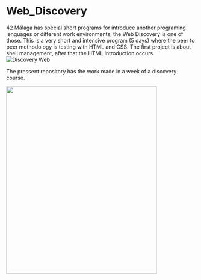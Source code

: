 # Web_Discovery

42 Málaga has special short programs for introduce another programing lenguages or different work environments, the Web Discovery is one of those.
This is a very short and intensive program (5 days) where the peer to peer methodology is testing with HTML and CSS. The first project is about shell management, after that the HTML introduction occurs
![Discovery Web](https://img.evbuc.com/https%3A%2F%2Fcdn.evbuc.com%2Fimages%2F427111429%2F756925556363%2F1%2Foriginal.20230118-132552?w=940&auto=format%2Ccompress&q=75&sharp=10&rect=0%2C0%2C2160%2C1080&s=7fee4a664914525bd5db571407972a3f)

The pressent repository has the work made in a week of a discovery course.

<img src ="https://pbs.twimg.com/media/FvrhpwfXgAMUH4W?format=jpg&name=large" width="400" height="500" >
